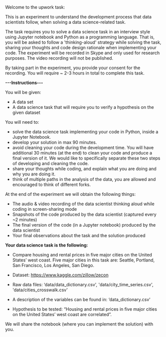 Welcome to the upwork task:

This is an experiment to understand the development process that data scientists follow, when solving a data science-related task.

The task requires you to solve a data science task in an interview style using Jupyter notebook and Python as a programming language. That is, you will be asked to follow a 'thinking-aloud' strategy while solving the task, sharing your thoughts and code design rationale when implementing your code. The experiment will be recorded in Skype and only used for research purposes. The video recording will not be published. 

By taking part in the experiment, you provide your consent for the recording. You will require ~ 2-3 hours in total to complete this task.

**---Instructions---**

You will be given:

* A data set
* A data science task that will require you to verify a hypothesis on the given dataset

You will need to: 

* solve the data science task implementing your code in Python, inside a Jupyter Notebook.
* develop your solution in max 90 minutes.
* avoid cleaning your code during the development time. You will have additional 30 minutes (at the end) to clean your code and produce a final version of it. We would like to specifically separate these two steps of developing and cleaning the code.
* share your thoughts while coding, and explain what you are doing and why you are doing it.
* think of multiple paths in the analysis of the data, you are allowed and encouraged to think of different forks. 

At the end of the experiment we will obtain the following things: 
* The audio & video recording of the data scientist thinking aloud while coding in screen-sharing mode
* Snapshots of the code produced by the data scientist (captured every ~2 minutes)
* The final version of the code (in a Jupyter notebook) produced by the data scientist
* Your final observations about the task and the solution produced

**Your data science task is the following:**

* Compare housing and rental prices in five major cities on the United States’ west coast. Five major cities in this task are:     Seattle, Portland, San Francisco, Los Angeles, San Diego.

* Dataset: https://www.kaggle.com/zillow/zecon

* Raw data files: ‘data/data_dictionary.csv', 'data/city_time_series.csv', 'data/cities_crosswalk.csv'

* A description of the variables can be found in: ‘data_dictionary.csv'

* Hypothesis to be tested: “Housing and rental prices in five major cities on the United States’ west coast are correlated”.

We will share the notebook (where you can implement the solution) with you.
